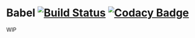 # Babel  [![Build Status](https://travis-ci.org/DAMA-UPC/Babel.svg?branch=master)](https://travis-ci.org/DAMA-UPC/Babel) [![Codacy Badge](https://api.codacy.com/project/badge/Grade/438d92393c7e4b0e897fc37dcf788a75)](https://www.codacy.com/app/DAMA-UPC/Babel?utm_source=github.com&amp;utm_medium=referral&amp;utm_content=DAMA-UPC/Babel&amp;utm_campaign=Badge_Grade)

WIP
